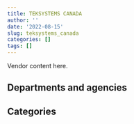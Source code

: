 ```yaml
---
title: TEKSYSTEMS CANADA
author: ''
date: '2022-08-15'
slug: teksystems_canada
categories: []
tags: []
---
```


<script src="/rmarkdown-libs/htmlwidgets/htmlwidgets.js"></script>
<link href="/rmarkdown-libs/datatables-css/datatables-crosstalk.css" rel="stylesheet" />
<script src="/rmarkdown-libs/datatables-binding/datatables.js"></script>
<script src="/rmarkdown-libs/jquery/jquery-3.6.0.min.js"></script>
<link href="/rmarkdown-libs/dt-core-bootstrap/css/dataTables.bootstrap.min.css" rel="stylesheet" />
<link href="/rmarkdown-libs/dt-core-bootstrap/css/dataTables.bootstrap.extra.css" rel="stylesheet" />
<script src="/rmarkdown-libs/dt-core-bootstrap/js/jquery.dataTables.min.js"></script>
<script src="/rmarkdown-libs/dt-core-bootstrap/js/dataTables.bootstrap.min.js"></script>
<link href="/rmarkdown-libs/crosstalk/css/crosstalk.min.css" rel="stylesheet" />
<script src="/rmarkdown-libs/crosstalk/js/crosstalk.min.js"></script>
<script src="/rmarkdown-libs/htmlwidgets/htmlwidgets.js"></script>
<link href="/rmarkdown-libs/datatables-css/datatables-crosstalk.css" rel="stylesheet" />
<script src="/rmarkdown-libs/datatables-binding/datatables.js"></script>
<script src="/rmarkdown-libs/jquery/jquery-3.6.0.min.js"></script>
<link href="/rmarkdown-libs/dt-core-bootstrap/css/dataTables.bootstrap.min.css" rel="stylesheet" />
<link href="/rmarkdown-libs/dt-core-bootstrap/css/dataTables.bootstrap.extra.css" rel="stylesheet" />
<script src="/rmarkdown-libs/dt-core-bootstrap/js/jquery.dataTables.min.js"></script>
<script src="/rmarkdown-libs/dt-core-bootstrap/js/dataTables.bootstrap.min.js"></script>
<link href="/rmarkdown-libs/crosstalk/css/crosstalk.min.css" rel="stylesheet" />
<script src="/rmarkdown-libs/crosstalk/js/crosstalk.min.js"></script>

Vendor content here.

## Departments and agencies

<div id="htmlwidget-1" style="width:100%;height:auto;" class="datatables html-widget"></div>
<script type="application/json" data-for="htmlwidget-1">{"x":{"style":"bootstrap","filter":"none","vertical":false,"data":[["<a href=\"/departments/aafc-aac/\">Agriculture and Agri-Food Canada<\/a>","<a href=\"/departments/aandc-aadnc/\">Crown-Indigenous Relations and Northern Affairs Canada<\/a>","<a href=\"/departments/atssc-scdata/\">Administrative Tribunals Support Service of Canada<\/a>","<a href=\"/departments/cbsa-asfc/\">Canada Border Services Agency<\/a>","<a href=\"/departments/cfia-acia/\">Canadian Food Inspection Agency<\/a>","<a href=\"/departments/cnsc-ccsn/\">Canadian Nuclear Safety Commission<\/a>","<a href=\"/departments/cra-arc/\">Canada Revenue Agency<\/a>","<a href=\"/departments/dfatd-maecd/\">Global Affairs Canada<\/a>","<a href=\"/departments/dfo-mpo/\">Fisheries and Oceans Canada<\/a>","<a href=\"/departments/dnd-mdn/\">National Defence<\/a>","<a href=\"/departments/ec/\">Environment and Climate Change Canada<\/a>","<a href=\"/departments/elections/\">Elections Canada<\/a>","<a href=\"/departments/esdc-edsc/\">Employment and Social Development Canada<\/a>","<a href=\"/departments/ic/\">Innovation, Science and Economic Development Canada<\/a>","<a href=\"/departments/infc/\">Infrastructure Canada<\/a>","<a href=\"/departments/irb-cisr/\">Immigration and Refugee Board of Canada<\/a>","<a href=\"/departments/isc-sac/\">Indigenous Services Canada<\/a>","<a href=\"/departments/jus/\">Department of Justice Canada<\/a>","<a href=\"/departments/lac-bac/\">Library and Archives Canada<\/a>","<a href=\"/departments/nrc-cnrc/\">National Research Council Canada<\/a>","<a href=\"/departments/nrcan-rncan/\">Natural Resources Canada<\/a>","<a href=\"/departments/ocol-clo/\">Office of the Commissioner of Official Languages<\/a>","<a href=\"/departments/pch/\">Canadian Heritage<\/a>","<a href=\"/departments/pco-bcp/\">Privy Council Office<\/a>","<a href=\"/departments/phac-aspc/\">Public Health Agency of Canada<\/a>","<a href=\"/departments/ppsc-sppc/\">Public Prosecution Service of Canada<\/a>","<a href=\"/departments/pwgsc-tpsgc/\">Public Services and Procurement Canada<\/a>","<a href=\"/departments/ssc-spc/\">Shared Services Canada<\/a>","<a href=\"/departments/statcan/\">Statistics Canada<\/a>","<a href=\"/departments/tbs-sct/\">Treasury Board of Canada Secretariat<\/a>","<a href=\"/departments/tc/\">Transport Canada<\/a>"],["$    361,340.97",null,"$     52,300.25","$  1,656,332.43","$    181,795.93","$    373,650.27",null,"$    366,284.05",null,null,"$    148,831.44",null,null,null,null,null,null,null,"$    218,012.44","$  1,794,098.95","$  1,431,409.36","$    114,286.16","$     24,532.30",null,null,null,null,"$ 16,917,561.62",null,"$    323,581.81","$  1,114,087.37"],["$    439,631.52",null,null,"$  1,532,995.00","$    270,196.30","$    510,553.52","$    565,943.91","$    858,666.73","$     98,379.97","$     86,412.87","$    837,682.87","$    105,964.41",null,"$    267,932.83",null,"$    324,445.73",null,null,"$    218,012.44","$  3,321,276.46","$  1,994,539.72","$    306,884.02",null,null,null,null,null,"$ 32,803,204.58","$    286,043.68","$     24,577.50","$    757,564.83"],["$    440,835.99","$    249,771.70",null,"$  2,440,527.73","$    391,281.57","$     24,406.62","$    636,434.19","$  1,185,722.18","$      9,490.03","$    170,895.93",null,"$    299,550.52","$    482,750.10","$    916,359.91","$     55,058.12","$    527,520.21","$     28,189.83","$    190,708.80","$    218,609.74","$  3,772,814.88","$  4,264,227.91","$    232,108.01",null,"$    717,094.25",null,null,"$     34,152.56","$ 32,716,019.75","$    352,432.42","$  1,475,894.78","$    572,252.15"],["$    507,117.96",null,null,"$  6,053,151.28",null,null,"$  1,116,498.72","$  1,981,002.96","$    804,438.31",null,"$     43,486.92","$     39,091.50","$  4,663,039.22","$  1,001,227.57","$    144,854.15","$    526,078.90","$     85,981.27","$    610,602.74","$     54,353.79","$  2,933,205.09","$  3,065,011.14","$     40,714.26",null,"$    664,160.13","$     24,190.37","$    424,951.70","$  4,410,311.18","$ 23,442,264.75","$    958,887.38","$  2,185,472.01","$  1,180,971.46"]],"container":"<table class=\"table table-striped table-hover row-border order-column display\">\n  <thead>\n    <tr>\n      <th>Department<\/th>\n      <th>2017-2018<\/th>\n      <th>2018-2019<\/th>\n      <th>2019-2020<\/th>\n      <th>2020-2021<\/th>\n    <\/tr>\n  <\/thead>\n<\/table>","options":{"order":[[4,"desc"]],"pageLength":10,"autoWidth":true,"columnDefs":[],"orderClasses":false}},"evals":[],"jsHooks":[]}</script>

## Categories

<div id="htmlwidget-2" style="width:100%;height:auto;" class="datatables html-widget"></div>
<script type="application/json" data-for="htmlwidget-2">{"x":{"style":"bootstrap","filter":"none","vertical":false,"data":[["<a href=\"/categories/11_defence/\">Defence<\/a>","<a href=\"/categories/2_professional_services/\">Professional services<\/a>","<a href=\"/categories/3_information_technology/\">Information technology<\/a>","<a href=\"/categories/6_industrial_products_and_services/\">Industrial products and services<\/a>","<a href=\"/categories/9_human_capital/\">Human capital<\/a>"],[null,"$  2,728,646.53","$ 22,159,884.84",null,"$    189,574.00"],[null,"$  3,135,468.83","$ 41,423,721.89",null,"$  1,051,718.18"],["$     99,960.00","$  5,810,640.53","$ 38,464,988.96",null,"$  8,029,520.38"],[null,"$ 11,244,448.24","$ 37,626,141.28","$    218,384.49","$  7,872,090.75"]],"container":"<table class=\"table table-striped table-hover row-border order-column display\">\n  <thead>\n    <tr>\n      <th>Category<\/th>\n      <th>2017-2018<\/th>\n      <th>2018-2019<\/th>\n      <th>2019-2020<\/th>\n      <th>2020-2021<\/th>\n    <\/tr>\n  <\/thead>\n<\/table>","options":{"order":[[4,"desc"]],"pageLength":20,"autoWidth":true,"columnDefs":[],"orderClasses":false,"lengthMenu":[10,20,25,50,100]}},"evals":[],"jsHooks":[]}</script>
